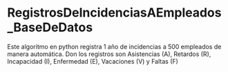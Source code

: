# RegistrosDeIncidenciasAEmpleados_BaseDeDatos
Este algoritmo en python registra 1 año de incidencias a 500 empleados de manera automática. Don los registros son Asistencias (A), Retardos (R), Incapacidad (I), Enfermedad (E), Vacaciones (V) y Faltas (F)
